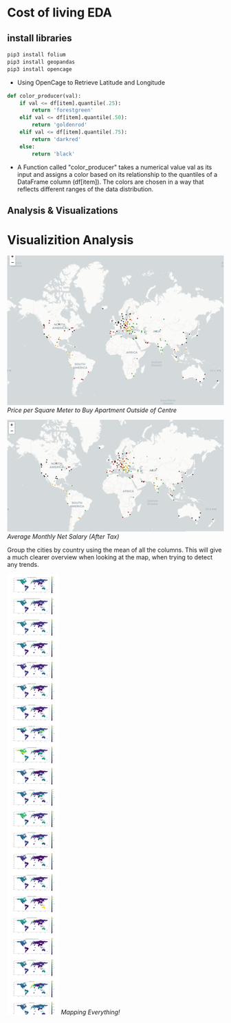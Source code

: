 # Cost of living EDA


## install libraries

```python
pip3 install folium
pip3 install geopandas
pip3 install opencage
```
* Using OpenCage to Retrieve Latitude and Longitude

```python
def color_producer(val):
    if val <= df[item].quantile(.25):
        return 'forestgreen'
    elif val <= df[item].quantile(.50):
        return 'goldenrod'
    elif val <= df[item].quantile(.75):
        return 'darkred'
    else:
        return 'black'
```
* A Function called "color_producer"  takes a numerical value val as its input and assigns a color based on its relationship to the quantiles of a DataFrame column (df[item]). The colors are chosen in a way that reflects different ranges of the data distribution.



## Analysis & Visualizations
# Visualizition Analysis


![Image 1](./plots/Price_per_Square_Meter_to_Buy_Apartment_Outside_of_Centre.png)
*Price per Square Meter to Buy Apartment Outside of Centre*

![Image 2](./plots/Average_Monthly_Net_Salary.png)
*Average Monthly Net Salary (After Tax)*

Group the cities by country using the mean of all the columns. This will give a much clearer overview when looking at the map, when trying to detect any trends.

![Image 3](./plots/aaa.png)
*Mapping Everything!*
